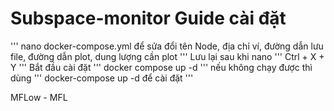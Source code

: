 # Subspace-monitor Guide cài đặt

'''
nano docker-compose.yml để sửa đổi tên Node, địa chỉ ví, đường dẫn lưu file, đường dẫn plot, dung lượng cần plot
'''
Lưu lại sau khi nano
'''
Ctrl + X + Y 
'''
Bắt đầu cài đặt
'''
docker compose up -d
'''
nếu không chạy được thì dùng 
'''
docker-compose up -d để cài đặt
'''

MFLow - MFL
